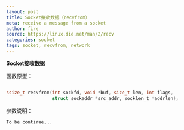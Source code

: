 ```yaml
---
layout: post
title: Socket接收数据（recvfrom）
meta: receive a message from a socket
author: fire
source: https://linux.die.net/man/2/recv
categories: socket 
tags: socket, recvfrom, network
---
```


**Socket接收数据**

函数原型：

```c

ssize_t recvfrom(int sockfd, void *buf, size_t len, int flags,  
                 struct sockaddr *src_addr, socklen_t *addrlen);

```

参数说明：

~~~
To be continue...
~~~

